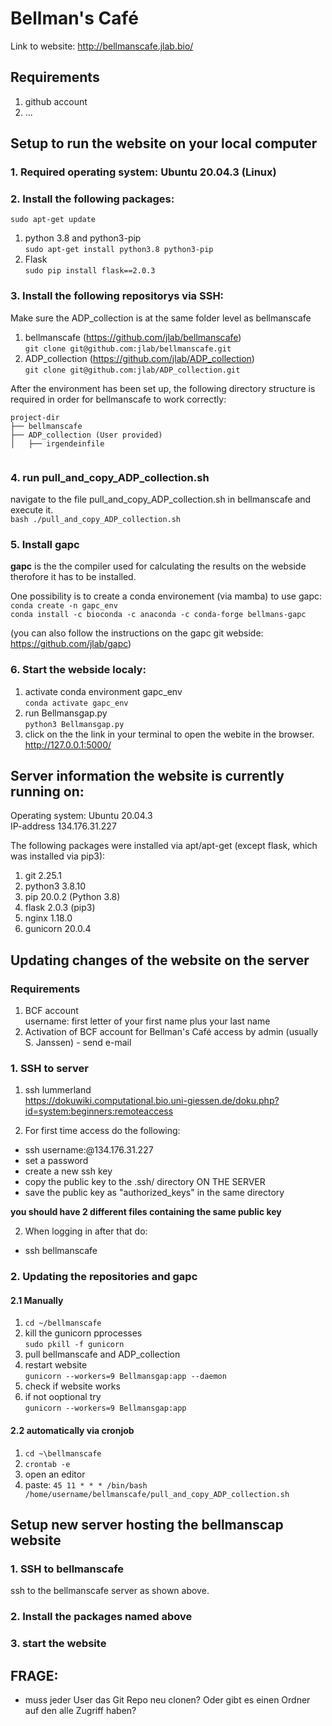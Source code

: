 # Bellman's Café

Link to website: http://bellmanscafe.jlab.bio/

## Requirements
1. github account
2. ...




## Setup to run the website on your local computer

### 1. Required operating system: Ubuntu 20.04.3 (Linux)

### 2. Install the following packages: <br>
`sudo apt-get update` <br>
1. python 3.8 and python3-pip <br>
`sudo apt-get install python3.8 python3-pip` <br>
2. Flask  <br>
`sudo pip install flask==2.0.3` <br>

### 3. Install the following repositorys via SSH:
Make sure the ADP_collection is at the same folder level as bellmanscafe 
1. bellmanscafe (https://github.com/jlab/bellmanscafe) <br>
`git clone git@github.com:jlab/bellmanscafe.git`
2. ADP_collection (https://github.com/jlab/ADP_collection) <br>
`git clone git@github.com:jlab/ADP_collection.git`


After the environment has been set up, the following directory structure is required in order for bellmanscafe to work correctly:
```
project-dir
├── bellmanscafe
├── ADP_collection (User provided)
│   ├── irgendeinfile


```


### 4. run pull_and_copy_ADP_collection.sh <br>
navigate to the file pull_and_copy_ADP_collection.sh in bellmanscafe and execute it. <br>
`bash ./pull_and_copy_ADP_collection.sh`

### 5. Install gapc
**gapc** is the the compiler used for calculating the results on the webside therofore it has to be installed.

One possibility is to create a conda environement (via mamba) to use gapc: <br>
`conda create -n gapc_env` <br>
`conda install -c bioconda -c anaconda -c conda-forge bellmans-gapc`

(you can also follow the instructions on the gapc git webside: https://github.com/jlab/gapc) <br>


### 6. Start the webside localy: 
1. activate conda environment gapc_env <br>
`conda activate gapc_env`
2. run Bellmansgap.py <br>
`python3 Bellmansgap.py` 
3. click on the the link in your terminal to open the webite in the browser. <br>
http://127.0.0.1:5000/




## Server information the website is currently running on:

Operating system: Ubuntu 20.04.3 <br>
IP-address 134.176.31.227 <br>

The following packages were installed via apt/apt-get (except flask, which was installed via pip3):

1. git 2.25.1
2. python3 3.8.10
3. pip 20.0.2 (Python 3.8)
4. flask 2.0.3 (pip3)
5. nginx 1.18.0
6. gunicorn 20.0.4





## Updating changes of the website on the server

### Requirements
1. BCF account <br>
username: first letter of your first name plus your last name
2. Activation of BCF account for Bellman's Café access by admin (usually S. Janssen) - send e-mail

### 1. SSH to server
1. ssh lummerland <br>
https://dokuwiki.computational.bio.uni-giessen.de/doku.php?id=system:beginners:remoteaccess <br>

2. For first time access do the following: <br>
- ssh username:@134.176.31.227
- set a password
- create a new ssh key
- copy the public key to the .ssh/ directory ON THE SERVER
- save the public key as "authorized_keys" in the same directory

**you should have 2 different files containing the same public key**

2. When logging in after that do: <br>
- ssh  bellmanscafe


### 2. Updating the repositories and gapc
#### 2.1 Manually 
1. `cd ~/bellmanscafe`
2. kill the gunicorn pprocesses <br>
`sudo pkill -f gunicorn`
3. pull bellmanscafe and ADP_collection
4. restart website <br>
`gunicorn --workers=9 Bellmansgap:app --daemon`
5. check if website works
6. if not ooptional try <br>
`gunicorn --workers=9 Bellmansgap:app`

#### 2.2 automatically via cronjob
1. `cd ~\bellmanscafe`
2. `crontab -e`
3. open an editor
4. paste: `45 11 * * * /bin/bash /home/username/bellmanscafe/pull_and_copy_ADP_collection.sh`


## Setup new server hosting the bellmanscap website

### 1. SSH to bellmanscafe
ssh to the bellmanscafe server as shown above.

### 2. Install the packages named above

### 3. start the website


## FRAGE: 
- muss jeder User das Git Repo neu clonen? Oder gibt es einen Ordner auf den alle Zugriff haben?

